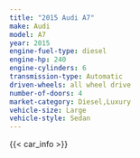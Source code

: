 ```yaml
---
title: "2015 Audi A7"
make: Audi
model: A7
year: 2015
engine-fuel-type: diesel
engine-hp: 240
engine-cylinders: 6
transmission-type: Automatic
driven-wheels: all wheel drive
number-of-doors: 4
market-category: Diesel,Luxury
vehicle-size: Large
vehicle-style: Sedan
---
```


{{< car_info >}}
